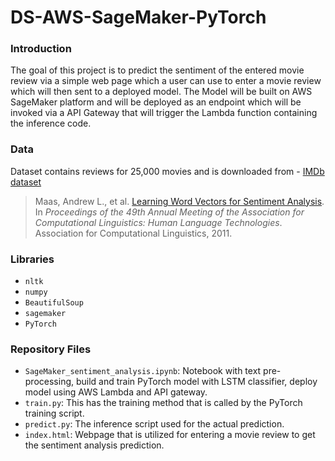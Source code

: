 # DS-AWS-SageMaker-PyTorch


### Introduction

The goal of this project is to predict the sentiment of the entered movie review via a simple web page which a user can use to enter a movie review which will then sent to a deployed model. The Model will be built on AWS SageMaker platform and will be deployed as an endpoint which will be invoked via a API Gateway that will trigger the Lambda function containing the inference code.


### Data

Dataset contains reviews for 25,000 movies and is downloaded from - [IMDb dataset](http://ai.stanford.edu/~amaas/data/sentiment/)
> Maas, Andrew L., et al. [Learning Word Vectors for Sentiment Analysis](http://ai.stanford.edu/~amaas/data/sentiment/). In _Proceedings of the 49th Annual Meeting of the Association for Computational Linguistics: Human Language Technologies_. Association for Computational Linguistics, 2011.


### Libraries

* `nltk`
* `numpy`
* `BeautifulSoup`
* `sagemaker`
* `PyTorch`


### Repository Files 

* `SageMaker_sentiment_analysis.ipynb`: Notebook with text pre-processing, build and train PyTorch model with LSTM classifier, deploy model using AWS Lambda and API gateway.
* `train.py`: This has the training method that is called by the PyTorch training script. 
* `predict.py`: The inference script used for the actual prediction.
* `index.html`: Webpage that is utilized for entering a movie review to get the sentiment analysis prediction.
